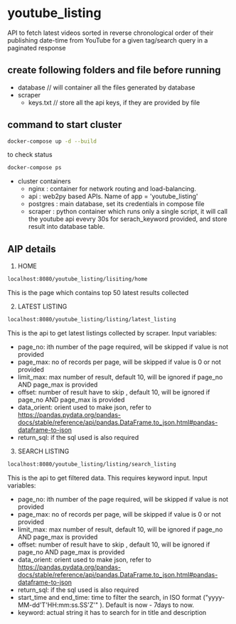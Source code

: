 # youtube_listing
API to fetch latest videos sorted in reverse chronological order of their publishing date-time from YouTube for a given tag/search query in a paginated response

## create following folders and file before running
- database      // will container all the files generated by database
- scraper
    - keys.txt  // store all the api keys, if they are provided by file 

## command to start cluster 
```sh
docker-compose up -d --build 
```

to check status
```sh
docker-compose ps
```

- cluster containers
	- nginx : container for network routing and load-balancing. 
	- api : web2py based APIs. Name of app = 'youtube_listing'
	- postgres : main database, set its credentials in compose file
	- scraper : python container which runs only a single script, it will call the youtube api evevry 30s for serach_keyword provided, and store result into database table.

## AIP details

1. HOME

```sh
localhost:8080/youtube_listing/lisiting/home
```
This is the page which contains top 50 latest results collected

2. LATEST LISTING

```sh
localhost:8080/youtube_listing/listing/latest_listing
```
This is the api to get latest listings collected by scraper.
Input variables:
- page_no: ith number of the page required, will be skipped if value is not provided  
- page_max: no of records per page, will be skipped if value is 0 or  not provided  
- limit_max: max number of result, default 10, will be ignored if page_no AND page_max is provided
- offset: number of result have to skip , default 10, will be ignored if page_no AND page_max is provided
- data_orient: orient used to make json, refer to https://pandas.pydata.org/pandas-docs/stable/reference/api/pandas.DataFrame.to_json.html#pandas-dataframe-to-json
- return_sql: if the sql used is also required


3. SEARCH LISTING

```sh
localhost:8080/youtube_listing/listing/search_listing
```
This is the api to get filtered data. This requires keyword input.
Input variables:
- page_no: ith number of the page required, will be skipped if value is not provided  
- page_max: no of records per page, will be skipped if value is 0 or  not provided  
- limit_max: max number of result, default 10, will be ignored if page_no AND page_max is provided
- offset: number of result have to skip , default 10, will be ignored if page_no AND page_max is provided
- data_orient: orient used to make json, refer to https://pandas.pydata.org/pandas-docs/stable/reference/api/pandas.DataFrame.to_json.html#pandas-dataframe-to-json
- return_sql: if the sql used is also required
- start_time and end_time: time to filter the search, in ISO format ("yyyy-MM-dd'T'HH:mm:ss.SS'Z'"
). Default is now - 7days to now.
- keyword: actual string it has to search for in title and description
